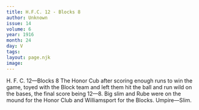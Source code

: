 ```yaml
---
title: H.F.C. 12 - Blocks 8
author: Unknown
issue: 14
volume: 6
year: 1916
month: 24
day: V
tags:
layout: page.njk
image:
---
```

H. F. C. 12—Blocks 8      The Honor Cub after scoring enough runs to win the game, toyed with the Block team and left them hit the ball and run wild on the bases, the final score being 12—8.    Big slim and Rube were on the mound for the Honor Club and Williamsport for the Blocks.    Umpire—Slim.




